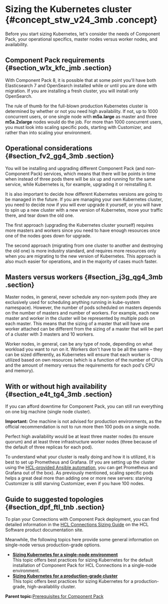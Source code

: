 # Sizing the Kubernetes cluster {#concept_stw_v24_3mb .concept}

Before you start sizing Kubernetes, let's consider the needs of Component Pack, your operational specifics, master nodes versus worker nodes, and availability.

## Component Pack requirements {#section_w1x_kfc_jmb .section}

With Component Pack 8, it is possible that at some point you'll have both Elasticsearch 7 and OpenSearch installed while or until you are done with migration. If you are installing a fresh cluster, you will install only OpenSearch.

The rule of thumb for the full-blown production Kubernetes cluster is determined by whether or not you need high availability. If not, up to 1000 concurrent users, or one single node with **m5a.large** as master and three **m5a.2xlarge** nodes would do the job. For more than 1000 concurrent users, you must look into scaling specific pods, starting with Customizer, and rather than into scaling your environment.

## Operational considerations {#section_fv2_gg4_3mb .section}

You will be installing and upgrading different Component Pack \(and non-Component Pack\) services, which means that there will be points in time when instead of three pods there will be six up and running for the same service, while Kubernetes is, for example, upgrading it or reinstalling it.

It is also important to decide how different Kubernetes versions are going to be managed in the future. If you are managing your own Kubernetes cluster, you need to decide now if you will ever upgrade it yourself, or you will have to spin up a new cluster with a new version of Kubernetes, move your traffic there, and tear down the old one.

The first approach \(upgrading the Kubernetes cluster yourself\) requires more masters and workers since you need to have enough resources once one of the nodes goes down for upgrade.

The second approach \(migrating from one cluster to another and destroying the old one\) is more industry standard, and requires more resources only when you are migrating to the new version of Kubernetes. This approach is also much easier for operations, and in the majority of cases much faster.

## Masters versus workers {#section_j3g_qg4_3mb .section}

Master nodes, in general, never schedule any non-system pods \(they are exclusively used for scheduling anything running in kube-system namespace\). However, the number of pods scheduled on masters depends on the number of masters and number of workers. For example, each new master and worker in the cluster will be represented by multiple pods on each master. This means that the sizing of a master that will have one worker attached can be different from the sizing of a master that will be part of a cluster with 3 masters and 10 workers.

Worker nodes, in general, can be any type of node, depending on what workload you want to run on it. Workers don't have to be all the same – they can be sized differently, as Kubernetes will ensure that each worker is utilized based on own resources \(which is a function of the number of CPUs and the amount of memory versus the requirements for each pod's CPU and memory\).

## With or without high availability {#section_e4t_tg4_3mb .section}

If you can afford downtime for Component Pack, you can still run everything on one big machine \(single node cluster\).

**Important:** One machine is not advised for production environments, as the official recommendation is not to run more then 100 pods on a single node.

Perfect high availability would be at least three master nodes \(to ensure quorum\) and at least three infrastructure worker nodes \(three because of the default of three replicas for each pod\).

To understand what your cluster is really doing and how it is utilized, it is best to set up Prometheus and Grafana. \(If you are setting up the cluster using the [HCL-provided Ansible automation](https://github.com/HCL-TECH-SOFTWARE/connections-automation/blob/main/README.md), you can get Prometheus and Grafana out of the box\). As previously mentioned, scaling specific pods helps a great deal more than adding one or more new servers: starving Customizer is still starving Customizer, even if you have 100 nodes.

## Guide to suggested topologies {#section_dpf_ftl_tnb .section}

To plan your Connections with Component Pack deployment, you can find detailed information in the [HCL Connections Sizing Guide](https://opensource.hcltechsw.com/connections-doc/v8/guide_me/how_to_guides/connections8_sizing_guide.pdf) on the HCL Software product documentation site.

Meanwhile, the following topics here provide some general information on single-node versus production-grade options.

-   **[Sizing Kubernetes for a single-node environment](../install/cp_install_sizing_for_single_node.md)**  
This topic offers best practices for sizing Kubernetes for the default installation of Component Pack for HCL Connections in a single-node environment.
-   **[Sizing Kubernetes for a production-grade cluster](../install/cp_install_sizing_for_production.md)**  
This topic offers best practices for sizing Kubernetes for a production-grade, high-availabliliy cluster.

**Parent topic:**[Prerequisites for Component Pack](../install/cp_prereqs.md)

